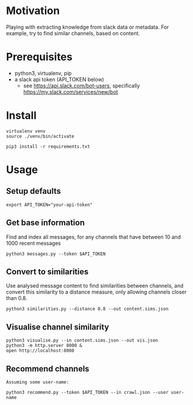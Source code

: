 # Motivation

Playing with extracting knowledge from slack data or metadata. For example, try to find similar channels,
based on content.

# Prerequisites

* python3, virtualenv, pip
* a slack api token (API_TOKEN below)
    * see https://api.slack.com/bot-users, specifically https://my.slack.com/services/new/bot

# Install

    virtualenv venv
    source ./venv/bin/activate

    pip3 install -r requirements.txt

# Usage

## Setup defaults

    export API_TOKEN="your-api-token"

## Get base information

Find and index all messages, for any channels that have between 10 and 1000
recent messages

    python3 messages.py --token $API_TOKEN

## Convert to similarities

Use analysed message content to find similarities between channels, and
convert this similarity to a distance measure, only allowing channels closer
than 0.8.

    python3 similarities.py --distance 0.8 --out content.sims.json

## Visualise channel similarity

    python3 visualise.py --in content.sims.json --out vis.json
    python3 -m http.server 8000 &
    open http://localhost:8000
    
## Recommend channels

    Assuming some user-name:

    python3 recommend.py --token $API_TOKEN --in crawl.json --user user-name

